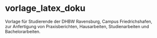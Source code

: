 # vorlage_latex_doku
Vorlage für Studierende der DHBW Ravensburg, Campus Friedrichshafen, zur Anfertigung von Praxisberichten, Hausarbeiten, Studienarbeiten und Bachelorarbeiten.
